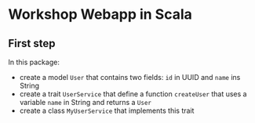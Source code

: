# Workshop Webapp in Scala

## First step

In this package:
 - create a model `User` that contains two fields: `id` in UUID and `name` ins String
 - create a trait `UserService` that define a function `createUser` that uses a variable `name` in String and returns a `User`
 - create a class `MyUserService` that implements this trait